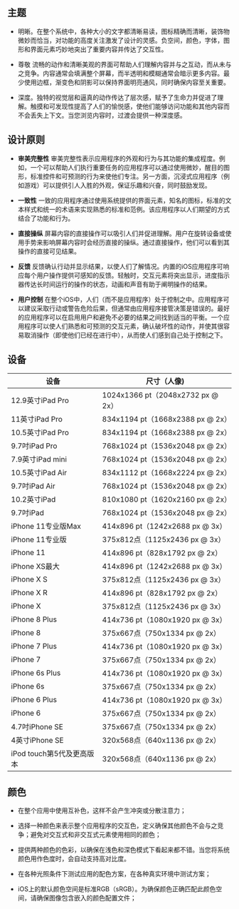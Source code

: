 ## 主题

* 明晰。在整个系统中，各种大小的文字都清晰易读，图标精确而清晰，装饰物微妙而恰当，对功能的高度关注激发了设计的灵感。负空间，颜色，字体，图形和界面元素巧妙地突出了重要内容并传达了交互性。

* 尊敬 流畅的动作和清晰美观的界面可帮助人们理解内容并与之互动，而从未与之竞争。内容通常会填满整个屏幕，而半透明和模糊通常会暗示更多内容。最少使用边框，渐变色和阴影可以保持界面明亮通风，同时确保内容至关重要。

* 深度。独特的视觉层和逼真的动作传达了层次感，赋予了生命力并促进了理解。触摸和可发现性提高了人们的愉悦感，使他们能够访问功能和其他内容而不会丢失上下文。当您浏览内容时，过渡会提供一种深度感。

## 设计原则

* **审美完整性** 审美完整性表示应用程序的外观和行为与其功能的集成程度。例如，一个可以帮助人们执行重要任务的应用程序可以通过使用微妙，醒目的图形，标准控件和可预测的行为来使他们专注。另一方面，沉浸式应用程序（例如游戏）可以提供引人入胜的外观，保证乐趣和兴奋，同时鼓励发现。

* **一致性** 一致的应用程序通过使用系统提供的界面元素，知名的图标，标准的文本样式和统一的术语来实现熟悉的标准和范例。该应用程序以人们期望的方式结合了功能和行为。

* **直接操纵** 屏幕内容的直接操作可以吸引人们并促进理解。用户在旋转设备或使用手势来影响屏幕内容时会经历直接的操纵。通过直接操作，他们可以看到其操作的直接可见结果。

* **反馈** 反馈确认行动并显示结果，以使人们了解情况。内置的iOS应用程序可响应每个用户操作提供可感知的反馈。轻触时，交互元素将突出显示，进度指示器传达长时间运行的操作的状态，动画和声音有助于阐明操作的结果。

* **用户控制** 在整个iOS中，人们（而不是应用程序）处于控制之中。应用程序可以建议采取行动或警告危险后果，但通常由应用程序接管决策是错误的。最好的应用程序可以在启用用户和避免不必要的结果之间找到适当的平衡。一个应用程序可以使人们熟悉和可预测的交互元素，确认破坏性的动作，并使其很容易取消操作（即使他们已经在进行中），从而使人们感到自己处于控制之下。

## 设备

| 设备|尺寸（人像)|
|  ----  | ----  |
|12.9英寸iPad Pro|	1024x1366 pt（2048x2732 px @ 2x）|
|11英寸iPad Pro|	834x1194 pt（1668x2388 px @ 2x）|
|10.5英寸iPad Pro|	834x1194 pt（1668x2388 px @ 2x）|
|9.7吋iPad Pro	|768x1024 pt（153​​6x2048 px @ 2x）|
|7.9英寸iPad mini|	768x1024 pt（153​​6x2048 px @ 2x）|
|10.5英寸iPad Air|	834x1112 pt（1668x2224 px @ 2x）|
|9.7吋iPad Air|	768x1024 pt（153​​6x2048 px @ 2x）|
|10.2英寸iPad|	810x1080 pt（1620x2160 px @ 2x）|
|9.7吋iPad|	768x1024 pt（153​​6x2048 px @ 2x）|
|iPhone 11专业版Max	|414x896 pt（1242x2688 px @ 3x）|
|iPhone 11专业版	|375x812点（1125x2436 px @ 3x）|
|iPhone 11|	414x896 pt（828x1792 px @ 2x）|
|iPhone XS最大 |414x896 pt（1242x2688 px @ 3x）|
|iPhone X S	|375x812点（1125x2436 px @ 3x）|
|iPhone X R|	414x896 pt（828x1792 px @ 2x）|
|iPhone X	|375x812点（1125x2436 px @ 3x）|
|iPhone 8 Plus|	414x736 pt（1080x1920 px @ 3x）|
|iPhone 8	|375x667点（750x1334 px @ 2x）|
|iPhone 7 Plus|	414x736 pt（1080x1920 px @ 3x）|
|iPhone 7	|375x667点（750x1334 px @ 2x）|
|iPhone 6s Plus|	414x736 pt（1080x1920 px @ 3x）|
|iPhone 6s	|375x667点（750x1334 px @ 2x）|
|iPhone 6 Plus	|414x736 pt（1080x1920 px @ 3x）|
|iPhone 6	|375x667点（750x1334 px @ 2x）|
|4.7吋iPhone SE	|375x667点（750x1334 px @ 2x）|
|4英寸iPhone SE	|320x568点（640x1136 px @ 2x）
|iPod touch第5代及更高版本	|320x568点（640x1136 px @ 2x）|


## 颜色
* 在整个应用中使用互补色，这样不会产生冲突或分散注意力；

* 选择一种颜色来表示整个应用程序的交互色，定义确保其他颜色不会与之竞争；避免对交互式和非交互式元素使用相同的颜色；

* 提供两种颜色的色彩，以确保在浅色和深色模式下看起来都不错。当您将系统颜色用作色度时，会自动支持高对比度。

* 在各种光照条件下测试应用的配色方案，在各种真实环境中测试方案；

* iOS上的默认颜色空间是标准RGB（sRGB）。为确保颜色正确匹配此颜色空间，请确保图像包含嵌入的颜色配置文件；

